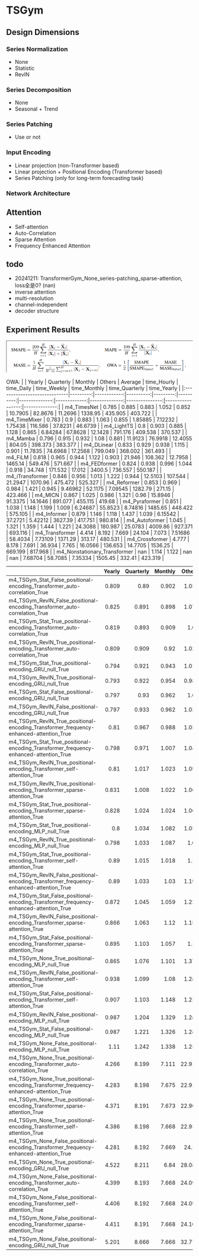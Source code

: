 # TSGym

## Design Dimensions
### Series Normalization
- None
- Statistic
- RevIN

### Series Decomposition
- None
- Seasonal + Trend

### Series Patching 
- Use or not

### Input Encoding
- Linear projection (non-Transformer based)
- Linear projection + Positional Encoding (Transformer based)
- Series Patching (only for long-term forecasting task)

### Network Architecture

## Attention
- Self-attention
- Auto-Correlation
- Sparse Attention
- Frequency Enhanced Attention

## todo
- 20241211: TransformerGym_None_series-patching_sparse-attention, loss全是0? (nan)
- inverse attention
- multi-resolution
- channel-independent
- decoder structure


## Experiment Results
![alt text](image.png)

OWA:
|                              |   Yearly |   Quarterly |   Monthly |   Others |   Average |   time_Hourly |   time_Daily |   time_Weekly |   time_Monthly |   time_Quarterly |   time_Yearly |
|:-----------------------------|---------:|------------:|----------:|---------:|----------:|--------------:|-------------:|--------------:|---------------:|-----------------:|--------------:|
| m4_TimesNet                  |    0.785 |       0.885 |     0.883 |    1.052 |     0.852 |      10.7905  |     82.8676  |      11.2696  |       1338.95  |         435.905  |      403.722  |
| m4_TimeMixer                 |    0.783 |       0.9   |     0.883 |    1.063 |     0.855 |       1.85885 |      7.12232 |       1.75438 |        116.586 |          37.8231 |       46.6739 |
| m4_LightTS                   |    0.8   |       0.903 |     0.885 |    1.128 |     0.865 |       6.84284 |     67.8628  |      12.1428  |        791.176 |         409.538  |      370.537  |
| m4_Mamba                     |    0.796 |       0.915 |     0.932 |    1.08  |     0.881 |      11.9123  |     76.9918  |      12.4055  |        804.05  |         398.373  |      383.377  |
| m4_DLinear                   |    0.833 |       0.929 |     0.938 |    1.115 |     0.901 |      11.7835  |     74.6968  |      17.2568  |        799.049 |         368.002  |      361.493  |
| m4_FiLM                      |    0.818 |       0.965 |     0.944 |    1.122 |     0.903 |      21.946   |    108.362   |      12.7958  |       1465.14  |         549.476  |      571.667  |
| m4_FEDformer                 |    0.824 |       0.938 |     0.996 |    1.044 |     0.918 |      34.748   |    171.532   |      17.012   |       3400.5   |         736.557  |      550.187  |
| m4_iTransformer              |    0.846 |       0.956 |     1.013 |    1.222 |     0.944 |      12.5103  |    107.544   |      21.2947  |       1070.96  |         475.472  |      525.327  |
| m4_Reformer                  |    0.853 |       0.969 |     0.984 |    1.421 |     0.945 |       9.46962 |     52.1175  |       7.09545 |       1282.79  |         271.15   |      423.466  |
| m4_MICN                      |    0.867 |       1.025 |     0.986 |    1.321 |     0.96  |      15.8946  |     91.3375  |      14.1646  |        891.077 |         455.115  |      419.68   |
| m4_Pyraformer                |    0.851 |       1.038 |     1.148 |    1.199 |     1.009 |       6.24687 |     55.8523  |       8.74816 |       1485.65  |         448.422  |      575.105  |
| m4_Informer                  |    0.879 |       1.146 |     1.118 |    1.437 |     1.039 |       6.15542 |     37.2721  |       5.42212 |       3627.39  |         417.751  |      980.814  |
| m4_Autoformer                |    1.045 |       1.321 |     1.359 |    1.444 |     1.221 |      24.3088  |    180.987   |      25.0783  |       4009.86  |         927.371  |      693.116  |
| m4_Transformer               |    4.414 |       8.192 |     7.669 |   24.104 |     7.073 |       7.51686 |     58.4034  |       7.73109 |       1371.29  |         313.17   |      480.531  |
| m4_Crossformer               |    4.777 |       8.178 |     7.691 |   36.934 |     7.765 |      16.0566  |    136.653   |      14.7705  |       1536.25  |         669.199  |      817.968  |
| m4_Nonstationary_Transformer |  nan     |       1.114 |     1.122 |  nan     |   nan     |       7.68704 |     58.7085  |       7.35334 |       1505.45  |         332.41   |      423.319  |

|                                                                                        |   Yearly |   Quarterly |   Monthly |   Others |   Average |   time_Hourly |   time_Daily |   time_Weekly |   time_Monthly |   time_Quarterly |   time_Yearly |
|:---------------------------------------------------------------------------------------|---------:|------------:|----------:|---------:|----------:|--------------:|-------------:|--------------:|---------------:|-----------------:|--------------:|
| m4_TSGym_Stat_False_positional-encoding_Transformer_auto-correlation_True              |    0.809 |       0.89  |     0.902 |    1.057 |     0.869 |       9.00144 |      72.7216 |       8.36369 |       2499.04  |          463.646 |       587.087 |
| m4_TSGym_RevIN_False_positional-encoding_Transformer_auto-correlation_True             |    0.825 |       0.891 |     0.898 |    1.075 |     0.875 |      12.8589  |      98.3221 |      10.333   |        835.854 |          352.122 |       287.467 |
| m4_TSGym_Stat_True_positional-encoding_Transformer_auto-correlation_True               |    0.819 |       0.893 |     0.909 |    1.04  |     0.877 |       8.77885 |      80.3002 |      10.5954  |       1480.36  |          623.807 |       625.769 |
| m4_TSGym_RevIN_True_positional-encoding_Transformer_auto-correlation_True              |    0.809 |       0.909 |     0.92  |    1.031 |     0.878 |       5.47885 |      42.0313 |       5.06657 |       1051.34  |          214.298 |       238.105 |
| m4_TSGym_Stat_True_positional-encoding_GRU_null_True                                   |    0.794 |       0.921 |     0.943 |    1.013 |     0.882 |      12.6021  |      86.4435 |      12.2815  |       1494.07  |          490.509 |       617.061 |
| m4_TSGym_RevIN_True_positional-encoding_GRU_null_True                                  |    0.793 |       0.922 |     0.954 |    0.987 |     0.884 |       9.38926 |      58.3855 |       9.51548 |       1054.06  |          228.229 |       242.905 |
| m4_TSGym_Stat_False_positional-encoding_GRU_null_True                                  |    0.797 |       0.93  |     0.962 |    1.03  |     0.892 |      13.9883  |      94.526  |      16.7798  |       1223.34  |          515.851 |       539.03  |
| m4_TSGym_RevIN_False_positional-encoding_GRU_null_True                                 |    0.797 |       0.933 |     0.962 |    1.031 |     0.892 |      13.2099  |      97.8416 |      17.0198  |       1235.7   |          517.882 |       544.754 |
| m4_TSGym_RevIN_True_positional-encoding_Transformer_frequency-enhanced-attention_True  |    0.81  |       0.967 |     0.988 |    1.052 |     0.914 |      22.5506  |      91.4208 |       9.08135 |       1113.81  |          336.365 |       296.244 |
| m4_TSGym_Stat_True_positional-encoding_Transformer_frequency-enhanced-attention_True   |    0.798 |       0.971 |     1.007 |    1.049 |     0.917 |      21.0861  |     101.979  |      13.8201  |       1371.3   |          512.316 |       407.822 |
| m4_TSGym_RevIN_True_positional-encoding_Transformer_self-attention_True                |    0.81  |       1.017 |     1.023 |    1.091 |     0.937 |       5.72649 |      39.9017 |       6.02953 |        527.027 |          300.746 |       290.6   |
| m4_TSGym_RevIN_True_positional-encoding_Transformer_sparse-attention_True              |    0.831 |       1.008 |     1.022 |    1.067 |     0.943 |       3.90073 |      26.1614 |       3.98718 |        843.188 |          160.607 |       165.188 |
| m4_TSGym_Stat_True_positional-encoding_Transformer_sparse-attention_True               |    0.828 |       1.024 |     1.024 |    1.062 |     0.945 |       4.58395 |      34.3451 |       4.16363 |       1557.49  |          209.694 |       656.331 |
| m4_TSGym_Stat_True_positional-encoding_MLP_null_True                                   |    0.8   |       1.034 |     1.082 |    1.051 |     0.957 |      14.8708  |      95.9925 |      14.8865  |       1079.53  |          512.675 |       512.651 |
| m4_TSGym_RevIN_True_positional-encoding_MLP_null_True                                  |    0.798 |       1.033 |     1.087 |    1.06  |     0.958 |       8.66737 |      41.46   |       6.91389 |        954.959 |          312.541 |       344.145 |
| m4_TSGym_Stat_True_positional-encoding_Transformer_self-attention_True                 |    0.89  |       1.015 |     1.018 |    1.13  |     0.967 |       7.18517 |      63.4489 |       9.053   |        960.434 |          289.352 |       325.338 |
| m4_TSGym_RevIN_False_positional-encoding_Transformer_frequency-enhanced-attention_True |    0.89  |       1.033 |     1.03  |    1.191 |     0.98  |      14.3869  |      68.8649 |       9.58262 |        812.741 |          354.697 |       234.449 |
| m4_TSGym_Stat_False_positional-encoding_Transformer_frequency-enhanced-attention_True  |    0.872 |       1.045 |     1.059 |    1.229 |     0.987 |      14.0396  |      66.748  |       7.80811 |       1054.02  |          321.002 |       335.377 |
| m4_TSGym_RevIN_False_positional-encoding_Transformer_sparse-attention_True             |    0.866 |       1.063 |     1.12  |    1.156 |     1.005 |       4.61276 |      30.7229 |       4.25352 |        920.863 |          139.557 |       486.906 |
| m4_TSGym_Stat_False_positional-encoding_Transformer_sparse-attention_True              |    0.895 |       1.103 |     1.057 |    1.19  |     1.005 |      11.2848  |      61.5736 |       7.70034 |       1524.35  |          463.886 |       415.639 |
| m4_TSGym_None_True_positional-encoding_MLP_null_True                                   |    0.865 |       1.076 |     1.101 |    1.375 |     1.016 |      13.9395  |     101.333  |      15.9415  |       1088.39  |          511.21  |       509.52  |
| m4_TSGym_RevIN_False_positional-encoding_Transformer_self-attention_True               |    0.938 |       1.099 |     1.08  |    1.287 |     1.033 |       5.67157 |      38.5392 |       5.73889 |        434.229 |          257.828 |       197.542 |
| m4_TSGym_Stat_False_positional-encoding_Transformer_self-attention_True                |    0.907 |       1.103 |     1.148 |    1.227 |     1.042 |      10.9762  |      80.9989 |      14.1261  |       1420.07  |          521.732 |       629.452 |
| m4_TSGym_RevIN_False_positional-encoding_MLP_null_True                                 |    0.987 |       1.204 |     1.329 |    1.284 |     1.161 |      16.1345  |      92.7958 |      16.9475  |       1032.53  |          487.231 |       487.997 |
| m4_TSGym_Stat_False_positional-encoding_MLP_null_True                                  |    0.987 |       1.221 |     1.326 |    1.288 |     1.163 |      16.5649  |      85.3662 |      16.9543  |       1030.55  |          489.836 |       483.706 |
| m4_TSGym_None_False_positional-encoding_MLP_null_True                                  |    1.11  |       1.242 |     1.338 |    1.238 |     1.218 |      13.1882  |      97.7783 |      12.5972  |       1033.05  |          505.516 |       487.554 |
| m4_TSGym_None_True_positional-encoding_Transformer_auto-correlation_True               |    4.266 |       8.199 |     7.111 |   22.913 |     6.777 |      15.6249  |     120.459  |      12.7678  |       3206.96  |          618.925 |       690.768 |
| m4_TSGym_None_True_positional-encoding_Transformer_frequency-enhanced-attention_True   |    4.283 |       8.198 |     7.675 |   22.911 |     6.966 |      24.609   |     117.889  |      12.051   |       2576.45  |          752.433 |       938.892 |
| m4_TSGym_None_True_positional-encoding_Transformer_sparse-attention_True               |    4.371 |       8.191 |     7.673 |   22.909 |     7.007 |      16.6909  |     136.263  |      12.6683  |       5058.91  |          785.951 |       732.304 |
| m4_TSGym_None_True_positional-encoding_Transformer_self-attention_True                 |    4.386 |       8.198 |     7.668 |   22.933 |     7.016 |      18.043   |     143.917  |      17.7291  |       1956.93  |          881.657 |       877.338 |
| m4_TSGym_None_False_positional-encoding_Transformer_frequency-enhanced-attention_True  |    4.281 |       8.192 |     7.669 |   24.12  |     7.019 |      27.3347  |     143.354  |      18.3071  |       1760.54  |          739.793 |       725.013 |
| m4_TSGym_None_True_positional-encoding_GRU_null_True                                   |    4.522 |       8.211 |     6.84  |   28.087 |     7.042 |      11.2435  |      82.209  |       9.63266 |       1495.17  |          491.434 |       617.178 |
| m4_TSGym_None_False_positional-encoding_Transformer_auto-correlation_True              |    4.399 |       8.193 |     7.668 |   24.092 |     7.069 |      13.9461  |      82.5262 |       7.4011  |       2497.94  |          485.3   |       683.691 |
| m4_TSGym_None_False_positional-encoding_Transformer_self-attention_True                |    4.406 |       8.192 |     7.668 |   24.093 |     7.071 |      14.7355  |     106.15   |      13.4719  |       1419.2   |          657.175 |       635.367 |
| m4_TSGym_None_False_positional-encoding_Transformer_sparse-attention_True              |    4.411 |       8.191 |     7.668 |   24.104 |     7.072 |       9.54613 |      98.4046 |      11.2124  |       3204     |          564.675 |       675.978 |
| m4_TSGym_None_False_positional-encoding_GRU_null_True                                  |    5.201 |       8.666 |     7.666 |   32.772 |     7.844 |      15.047   |      90.6145 |      11.1655  |       1228.52  |          516.839 |       544.34  |

